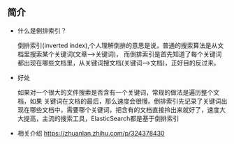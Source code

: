 ## 简介
- 什么是倒排索引？
 
    倒排索引(inverted index),个人理解倒排的意思是说，普通的搜索算法是从文档里搜索某个关键词(文章——>关键词)，
    而倒排索引是首先知道了每个关键词都出现在哪些文档里，从关键词搜文档(关键词——>文档)，正好目的反过来。
- 好处
  
    如果对一个很大的文件搜索是否含有一个关键词，常规的做法是遍历整个文档，如果
    关键词在文档的最后，那么速度会很慢。倒排索引先记录了关键词出现在哪些文档中，需要哪个关键词，把含有的文档直接拎出来就好了，速度大大提高，主流的搜索工具，ElasticSearch都是基于倒排索引
- 相关介绍
    https://zhuanlan.zhihu.com/p/324378430
    
    

    
